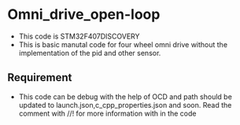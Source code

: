 # Omni_drive_open-loop
* This code is STM32F407DISCOVERY
* This is basic manutal code for four wheel omni drive without the implementation of the pid and other sensor.  
## Requirement
* This code can be debug with the help of OCD and path should be updated to launch.json,c_cpp_properties.json and soon. 
Read the comment with //! for more information with in the code
